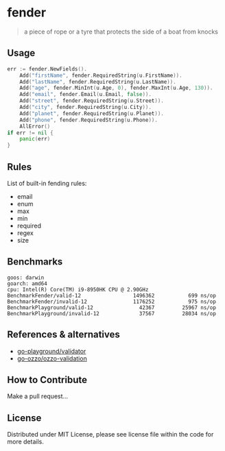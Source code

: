 # fender

> a piece of rope or a tyre that protects the side of a boat from knocks

## Usage

```go
err := fender.NewFields().
	Add("firstName", fender.RequiredString(u.FirstName)).
	Add("lastName", fender.RequiredString(u.LastName)).
	Add("age", fender.MinInt(u.Age, 0), fender.MaxInt(u.Age, 130)).
	Add("email", fender.Email(u.Email, false)).
	Add("street", fender.RequiredString(u.Street)).
	Add("city", fender.RequiredString(u.City)).
	Add("planet", fender.RequiredString(u.Planet)).
	Add("phone", fender.RequiredString(u.Phone)).
	AllError()
if err != nil {
	panic(err)
}
```

## Rules

List of built-in fending rules:

- email
- enum
- max
- min
- required
- regex
- size

## Benchmarks

```
goos: darwin
goarch: amd64
cpu: Intel(R) Core(TM) i9-8950HK CPU @ 2.90GHz
BenchmarkFender/valid-12           	     1496362	       699 ns/op
BenchmarkFender/invalid-12               1176252 	       975 ns/op
BenchmarkPlayground/valid-12           	   42367	     25967 ns/op
BenchmarkPlayground/invalid-12         	   37567	     28034 ns/op
```

## References & alternatives

- [go-playground/validator](https://github.com/go-playground/validator)
- [go-ozzo/ozzo-validation](https://github.com/go-ozzo/ozzo-validation)

## How to Contribute

Make a pull request...

## License

Distributed under MIT License, please see license file within the code for more details.
